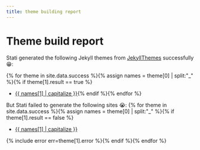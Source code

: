 ```yaml
---
title: theme building report
---
```


# Theme build report

Stati generated the following Jekyll themes from [JekyllThemes](http://jekyllthemes.org/) successfully 😁: 

{% for theme in site.data.success %}{% assign names = theme[0] | split:"_" %}{% if theme[1].result == true %}
- [{{ names[1] | capitalize }}](https://github.com/{{names[0]}}/{{names[1]}}){% endif %}{% endfor %}

But Stati failed to generate the following sites 😭: 
{% for theme in site.data.success %}{% assign names = theme[0] | split:"_" %}{% if theme[1].result == false %}
- [{{ names[1] | capitalize }}](https://github.com/{{names[0]}}/{{names[1]}})

{% include error err=theme[1].error %}{% endif %}{% endfor %}
